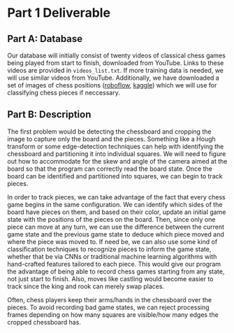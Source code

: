 # Part 1 Deliverable
## Part A: Database
Our database will initially consist of twenty videos of classical chess games being played from start to finish, downloaded from YouTube. Links to these videos are provided in `videos_list.txt`. If more training data is needed, we will use similar videos from YouTube. Additionally, we have downloaded a set of images of chess positions ([roboflow](https://public.roboflow.com/object-detection/chess-full), [kaggle](https://www.kaggle.com/tannergi/chess-piece-detection)) which we will use for classifying chess pieces if neccessary.

## Part B: Description
The first problem would be detecting the chessboard and cropping the image to capture only the board and the pieces. Something like a Hough transform or some edge-detection techniques can help with identifying the chessboard and partitioning it into individual squares. We will need to figure out how to accommodate for the skew and angle of the camera aimed at the board so that the program can correctly read the board state. Once the board can be identified and partitioned into squares, we can begin to track pieces.

In order to track pieces, we can take advantage of the fact that every chess game begins in the same configuration. We can identify which sides of the board have pieces on them, and based on their color, update an initial game state with the positions of the pieces on the board. Then, since only one piece can move at any turn, we can use the difference between the current game state and the previous game state to deduce which piece moved and where the piece was moved to. If need be, we can also use some kind of classification techniques to recognize pieces to inform the game state, whether that be via CNNs or traditional machine learning algorithms with hand-crafted features tailored to each piece. This would give our program the advantage of being able to record chess games starting from any state, not just start to finish. Also, moves like castling would become easier to track since the king and rook can merely swap places.

Often, chess players keep their arms/hands in the chessboard over the pieces. To avoid recording bad game states, we can reject processing frames depending on how many squares are visible/how many edges the cropped chessboard has.